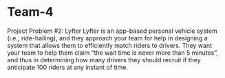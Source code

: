 # Team-4
Project Problem #2: Lyfter
Lyfter is an app-based personal vehicle system (i.e., ride-hailing), and they approach your team for help 
in designing a system that allows them to efficiently match riders to drivers. 
They want your team to help them claim “the wait time is never more than 5 minutes”, and thus 
in determining how many drivers they should recruit if they anticipate 100 riders at any instant of time.  
